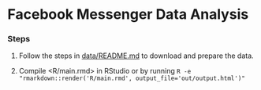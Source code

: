 # Facebook Messenger Data Analysis

### Steps
1. Follow the steps in [data/README.md](data/README.md) to download and prepare the data.

1. Compile <R/main.rmd> in RStudio or by running 
`R -e "rmarkdown::render('R/main.rmd', output_file='out/output.html')"`
